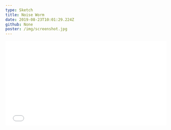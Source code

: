```yaml
---
type: Sketch
title: Noise Worm
date: 2019-08-23T10:01:29.224Z
github: None
poster: /img/screenshot.jpg
---
```

<iframe height="265" style="width: 100%;" scrolling="no" title="Sketch - Noise Worm" src="//codepen.io/oajmeredith23/embed/LYPxQoB/?height=265&theme-id=light&default-tab=result" frameborder="no" allowtransparency="true" allowfullscreen="true">

  See the Pen <a href='https://codepen.io/oajmeredith23/pen/LYPxQoB/'>Sketch - Noise Worm</a> by Oliver Meredith

  (<a href='https://codepen.io/oajmeredith23'>@oajmeredith23</a>) on <a href='https://codepen.io'>CodePen</a>.

</iframe>
